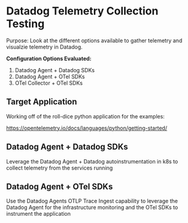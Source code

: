 # Datadog Telemetry Collection Testing

Purpose: Look at the different options available to gather telemetry and visualzie telemetry in Datadog. 

**Configuration Options Evaluated:**
1. Datadog Agent + Datadog SDKs 
2. Datadog Agent + OTel SDKs 
3. OTel Collector + OTel SDKs 


## Target Application 
Working off of the roll-dice python application for the examples:

https://opentelemetry.io/docs/languages/python/getting-started/



## Datadog Agent + Datadog SDKs
 
Leverage the Datadog Agent + Datadog autoinstrumentation in k8s to collect telemetry from the services running 


## Datadog Agent + OTel SDKs
Use the Datadog Agents OTLP Trace Ingest capability to leverage the Datadog Agent for the infrastructure monitoring and the OTel SDKs to instrument the application 

